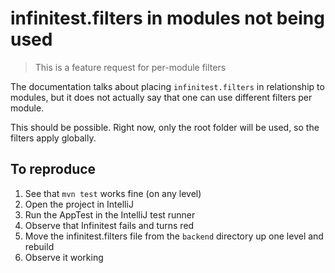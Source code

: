 # infinitest.filters in modules not being used
> This is a feature request for per-module filters


The documentation talks about placing `infinitest.filters` in 
relationship to modules, but it does not actually say that 
one can use different filters per module.

This should be possible. Right now, only the root folder
will be used, so the filters apply globally.

## To reproduce

1. See that `mvn test` works fine (on any level)
2. Open the project in IntelliJ
3. Run the AppTest in the IntelliJ test runner
4. Observe that Infinitest fails and turns red
5. Move the infinitest.filters file from the `backend` directory up one level and rebuild
6. Observe it working
